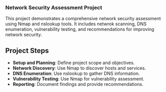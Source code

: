 
### Network Security Assessment Project

This project demonstrates a comprehensive network security assessment using Nmap and nslookup tools. It includes netwrok scanning, DNS enumeration, vulnerability testing, and recommendations for improving network security.

## Project Steps

- **Setup and Planning**: Define project scope and objectives.
- **Network Discovery**: Use Nmap to discover hosts and services.
- **DNS Enumeration**: Use nslookup to gather DNS information.
- **Vulnerability Testing**: Use Nmap for vulnerability assessment.
- **Reporting**: Document findings and provide recommendations.
